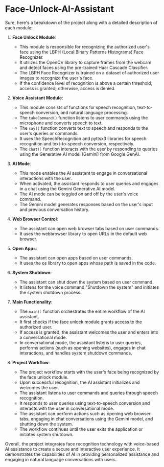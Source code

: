 # Face-Unlock-AI-Assistant


Sure, here's a breakdown of the project along with a detailed description of each module:

1. **Face Unlock Module**:
   - This module is responsible for recognizing the authorized user's face using the LBPH (Local Binary Patterns Histograms) Face Recognizer.
   - It utilizes the OpenCV library to capture frames from the webcam and detect faces using the pre-trained Haar Cascade Classifier.
   - The LBPH Face Recognizer is trained on a dataset of authorized user images to recognize the user's face.
   - If the confidence level of recognition is above a certain threshold, access is granted; otherwise, access is denied.

2. **Voice Assistant Module**:
   - This module consists of functions for speech recognition, text-to-speech conversion, and natural language processing.
   - The `takeCommand()` function listens to user commands using the microphone and converts speech to text.
   - The `say()` function converts text to speech and responds to the user's queries or commands.
   - It uses the SpeechRecognition and pyttsx3 libraries for speech recognition and text-to-speech conversion, respectively.
   - The `chat()` function interacts with the user by responding to queries using the Generative AI model (Gemini) from Google GenAI.

3. **AI Mode**:
   - This mode enables the AI assistant to engage in conversational interactions with the user.
   - When activated, the assistant responds to user queries and engages in a chat using the Gemini Generative AI model.
   - The AI mode can be toggled on and off by the user's voice command.
   - The Gemini model generates responses based on the user's input and previous conversation history.

4. **Web Browser Control**:
   - The assistant can open web browser tabs based on user commands.
   - It uses the webbrowser library to open URLs in the default web browser.

5. **Open Apps**:
   - The assistant can open apps based on user commands.
   - It uses the os library to open apps whose path is saved in the code.

6. **System Shutdown**:
   - The assistant can shut down the system based on user command.
   - It listens for the voice command "Shutdown the system" and initiates the system shutdown process.

7. **Main Functionality**:
   - The `main()` function orchestrates the entire workflow of the AI assistant.
   - It first checks if the face unlock module grants access to the authorized user.
   - If access is granted, the assistant welcomes the user and enters into a conversational mode.
   - In conversational mode, the assistant listens to user queries, performs actions (such as opening websites), engages in chat interactions, and handles system shutdown commands.

8. **Project Workflow**:
   - The project workflow starts with the user's face being recognized by the face unlock module.
   - Upon successful recognition, the AI assistant initializes and welcomes the user.
   - The assistant listens to user commands and queries through speech recognition.
   - It responds to user queries using text-to-speech conversion and interacts with the user in conversational mode.
   - The assistant can perform actions such as opening web browser tabs, engaging in chat conversations using the Gemini model, and shutting down the system.
   - The workflow continues until the user exits the application or initiates system shutdown.

Overall, the project integrates face recognition technology with voice-based AI assistance to create a secure and interactive user experience. It demonstrates the capabilities of AI in providing personalized assistance and engaging in natural language conversations with users.

